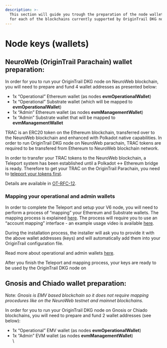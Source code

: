 ```yaml
---
description: >-
  This section will guide you trough the preparation of the node wallets (keys)
  for each of the blockchains currently supported by OriginTrail DKG node.
---
```


# Node keys (wallets)

## NeuroWeb (OriginTrail Parachain) wallet preparation:

In order for you to run your OriginTrail DKG node on NeuroWeb blockchain, you will need to prepare and fund 4 wallet addresses as presented below:

* 1x “Operational” Ethereum wallet (as nodes **evmOperationalWallet**)
* 1x “Operational” Substrate wallet (which will be mapped to **evmOperationalWallet**)
* 1x “Admin” Ethereum wallet (as nodes **evmManagementWallet**)
* 1x “Admin” Substrate wallet that will be mapped to **evmManagementWallet**

TRAC is an ERC20 token on the Ethereum blockchain, transferred over to the NeuroWeb blockchain and enhanced with Polkadot native capabilities. In order to run OriginTrail DKG node on NeuroWeb parachain, TRAC tokens are required to be transfered from Ethereum to NeuroWeb blockchain network.

In order to transfer your TRAC tokens to the NeuroWeb blockchain, a Teleport system has been established until a Polkadot <-> Ethereum bridge is ready. Therefore to get your TRAC on the OriginTrail Parachain, you need to [teleport your tokens first](https://teleport.origintrail.io/).

Details are available in [OT-RFC-12](https://github.com/OriginTrail/OT-RFC-repository/blob/main/RFCs/OT-RFC-12%20OriginTrail%20Parachain%20TRAC%20bridges%20\(v2\).pdf).

### **Mapping your operational and admin wallets**

In order to complete the Teleport and setup your V6 node, you will need to perform a process of “mapping” your Ethereum and Substrate wallets. The mapping process is explained [here](https://docs.origintrail.io/blockchain-layer-1/origintrail-parachain/teleport-instructions). The process will require you to use an “account mapping” interface - an example usage video is available [here](https://www.youtube.com/watch?v=yltbdB1bpEA).

During the installation process, the installer will ask you to provide it with the above wallet addresses (keys) and will automatically add them into your OriginTrail configuration file.

Read more about operational and admin wallets [here](https://docs.origintrail.io/decentralized-knowledge-graph-layer-2/testnet-node-setup-instructions/node-keys).

After you finish the Teleport and mapping process, your keys are ready to be used by the OriginTrail DKG node on&#x20;



## Gnosis and Chiado wallet preparation:

Note: _Gnosis is EMV based blockchain so it does not require mapping procedures like on the NeuroWeb testnet and mainnet blockchains._

In order for you to run your OriginTrail DKG node on Gnosis or Chiado blockchains, you will need to prepare and fund 2 wallet addresses (see below):

* 1x “Operational” EMV wallet (as nodes **evmOperationalWallet**)
* 1x “Admin” EVM wallet (as nodes **evmManagementWallet**)\
  \




